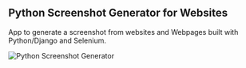 Python Screenshot Generator for Websites
--------

App to generate a screenshot from websites and Webpages built with Python/Django and Selenium.

![Python Screenshot Generator](/static/img/python_screenshot_generator.png)
